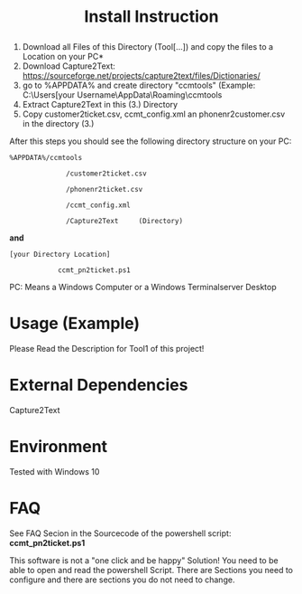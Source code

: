 # <p align="center">Install Instruction</p>

1. Download all Files of this Directory (Tool[...]) and copy the files to a Location on your PC*
2. Download Capture2Text: https://sourceforge.net/projects/capture2text/files/Dictionaries/
3. go to %APPDATA% and create directory "ccmtools" (Example: C:\Users\[your Username\AppData\Roaming\ccmtools
4. Extract Capture2Text in this (3.) Directory
5. Copy customer2ticket.csv, ccmt_config.xml an phonenr2customer.csv in the directory (3.)


After this steps you should see the following directory structure on your PC:

`%APPDATA%/ccmtools`

                  /customer2ticket.csv
                  
                  /phonenr2ticket.csv
                  
                  /ccmt_config.xml
                  
                  /Capture2Text     (Directory)
                  

**and**

`[your Directory Location]`

                ccmt_pn2ticket.ps1

PC: Means a Windows Computer or a Windows Terminalserver Desktop

# Usage (Example)
Please Read the Description for Tool1 of this project! 

# External Dependencies
Capture2Text

# Environment
Tested with Windows 10 

# FAQ
See FAQ Secion in the Sourcecode of the powershell script: **ccmt_pn2ticket.ps1**

This software is not a "one click and be happy" Solution! You need to be able to open and read the powershell Script.
There are Sections you need to configure and there are sections you do not need to change.